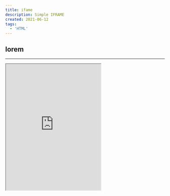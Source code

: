 ```yaml
---
title: ifame
description: Simple IFRAME
created: 2021-06-12
tags:
  - 'HTML'
---
```


## lorem

---

<iframe src="https://diogenesofweb.github.io/Budget-Calculator/"
        title="iframe Example 1" 
        width="300" height="400">
</iframe>
